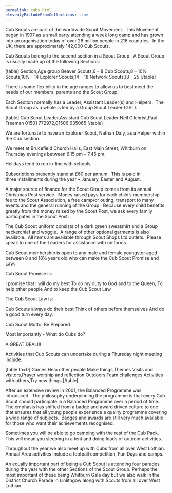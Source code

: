 ```yaml
---
permalink: cubs.html
eleventyExcludeFromCollections: true
---
```

Cub Scouts are part of the worldwide Scout Movement.  This Movement began in 1907 as a small party attending a week long camp and has grown into an organisation today of over 28 million people in 216 countries.  In the UK, there are approximately 142,000 Cub Scouts.

Cub Scouts belong to the second section in a Scout Group.  A Scout Group is usually made up of the following Sections:

[table]
Section,Age group
Beaver Scouts,6 – 8
Cub Scouts,8 – 10½
Scouts,10½ - 14
Explorer Scouts,14 – 18
Network Scouts,18 - 25
[/table]

There is some flexibility in the age ranges to allow us to best meet the needs of our members, parents and the Scout Group.

Each Section normally has a Leader, Assistant Leader(s) and Helpers.  The Scout Group as a whole is led by a Group Scout Leader (GSL).

[table]
Cub Scout Leader,Assistant Cub Scout Leader
Neil Gilchrist,Paul Freeman
01501 772972,01506 635065
[/table]

We are fortunate to have an Explorer Scout, Nathan Daly, as a Helper within the Cub section.

We meet at Brucefield Church Halls, East Main Street, Whitburn on Thursday evenings between 6.15 pm – 7.45 pm.

Holidays tend to run in-line with schools.

Subscriptions presently stand at £60 per annum.  This is paid in three installments during the year – January, Easter and August.

A major source of finance for the Scout Group comes from its annual Christmas Post service.  Money raised pays for each child’s membership fee to the Scout Association, a free camp/or outing, transport to many events and the general running of the Group.  Because every child benefits greatly from the money raised by the Scout Post, we ask every family participates in the Scout Post.

The Cub Scout uniform consists of a dark green sweatshirt and a Group neckerchief and woggle.  A range of other optional garments is also available.  All items are available through Scout Shops Ltd outlets.  Please speak to one of the Leaders for assistance with uniforms.

Cub Scout membership is open to any male and female youngster aged between 8 and 10½ years old who can make the Cub Scout Promise and Law.

Cub Scout Promise is:

I promise that I will do my best
To do my duty to God and to the Queen,
To help other people
And to keep the Cub Scout Law

The Cub Scout Law is:

Cub Scouts always do their best
Think of others before themselves
And do a good turn every day.

Cub Scout Motto:
Be Prepared




Most Importantly - What do Cubs do? 

A GREAT DEAL!!!

Activities that Cub Scouts can undertake during a Thursday night meeting include:

[table th=0]
Games,Help other people
Make things,Themes
Visits and visitors,Prayer worship and reflection
Outdoors,Team challenges
Activities with others,Try new things
[/table]

After an extensive review in 2001, the Balanced Programme was introduced.  The philosophy underpinning the programme is that every Cub Scout should participate in a Balanced Programme over a period of time. The emphasis has shifted from a badge and award driven culture to one that ensures that all young people experience a quality programme covering a wide range of subjects.  Badges and awards are still very much available for those who want their achievements recognised.

Sometimes you will be able to go camping with the rest of the Cub Pack.  This will mean you sleeping in a tent and doing loads of outdoor activities.

Throughout the year we also meet up with Cubs from all over West Lothian.  Annual Area activities include a football competition, Fun Days and camps.

An equally important part of being a Cub Scout is attending four parades during the year with the other Sections of the Scout Group. Perhaps the most important of these being Whitburn Gala day but we also walk in the District Church Parade in Linlithgow along with Scouts from all over West Lothian.
